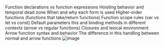 Function declarations vs function expressions
Hoisting behavior and temporal dead zone
When and why each form is used
Higher-order functions (functions that take/return functions)
Function scope rules (var vs let vs const)
Default parameters
this and binding methods in different contexts (arrow vs regular functions)
Closures and lexical environment
Arrow function syntax and behavior
The difference in this handling between normal and arrow functions
![image](https://github.com/user-attachments/assets/f3742824-d0bf-4633-9a51-68de1bb42577)
